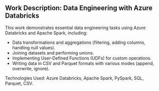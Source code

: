 ## Work Description: Data Engineering with Azure Databricks

This work demonstrates essential data engineering tasks using Azure Databricks and Apache Spark, including:

- Data transformations and aggregations (filtering, adding columns, handling null values).
- Joining datasets and performing unions.
- Implementing User-Defined Functions (UDFs) for custom operations.
- Writing data in CSV and Parquet formats with various modes (append, overwrite, ignore).

Technologies Used: Azure Databricks, Apache Spark, PySpark, SQL, Parquet, CSV.

